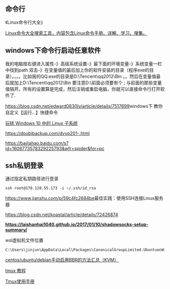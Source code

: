 ## 命令行

《Linux命令行大全》

[Linux命令大全搜索工具，内容包含Linux命令手册、详解、学习、搜集。](https://github.com/jaywcjlove/linux-command)

## windows下命令行启动任意软件

我的电脑按右键进入属性-》高级系统设置-》最下面的环境变量-》系统变量一栏中找到path 双击-》在变量值的最后加上你的软件安装的目录（程序exe的目录）。。。。比如我的QQ.exe的目录是D:\Tencent\qq2012\Bin 。。然后在变量值最后就加上D:\Tencent\qq2012\Bin   要注意D:\前面必须要有个 ;  与前面的那些变量值隔开。所有的设置算是完成，然后注销或重启电脑，你就可以直接命令行打开软件了.

<https://blog.csdn.net/edward0830ly/article/details/7517699>windows下 教你自定义【运行...】快捷命令

 [玩转 Windows 10 中的 Linux 子系统](https://linux.cn/article-7613-1.html)

<https://doubibackup.com/dvvp201-.html>

<https://baijiahao.baidu.com/s?id=1608773578329225793&wfr=spider&for=pc>

## ssh私钥登录

通过指定私钥路径进行登录

```
ssh root@178.128.55.173 -i ~/.ssh/id_rsa
```

<https://www.jianshu.com/p/59c4fc2684be>最佳实践：使用SSH连接Linux服务器



<https://blog.csdn.net/koastal/article/details/72426874>

**<https://laishanhai1040.github.io/2017/01/10/shadowsocks-setup-summary/>**

wsl虚拟机文件位置

````
C:\Users\jinjun\AppData\Local\Packages\CanonicalGroupLimited.UbuntuonWindows_79rhkp1fndgsc\LocalState\rootfs\
````



[centos/ubuntu/debian手动启用BBR的方法汇总（KVM）](centos/ubuntu/debian手动启用BBR的方法汇总（KVM）)



[tmux 教程](https://wdxtub.com/2016/03/30/tmux-guide/)

[Tmux使用手册](http://louiszhai.github.io/2017/09/30/tmux/)

